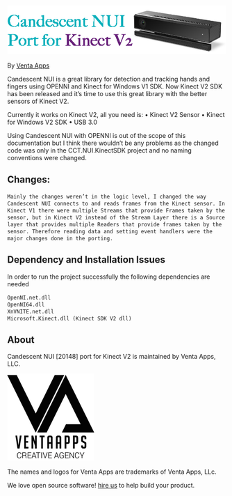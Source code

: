 ![Logo](https://raw.githubusercontent.com/VentaApps/Candescent-NUI-20148-for-Kinect-V2/master/ProjectLogo.png)

By [Venta Apps](http://ventaapps.com/)

Candescent NUI is a great library for detection and tracking hands and fingers using OPENNI and Kinect for Windows V1 SDK. Now Kinect V2 SDK has been released and it’s time to use this great library with the better sensors of Kinect V2.

Currently it works on Kinect V2, all you need is:
•	Kinect V2 Sensor
•	Kinect for Windows V2 SDK
•	USB 3.0

Using Candescent NUI with OPENNI is out of the scope of this documentation but I think there wouldn’t be any problems as the changed code was only in the CCT.NUI.KinectSDK project and no naming conventions were changed.

Changes:
---------
	Mainly the changes weren’t in the logic level, I changed the way Candescent NUI connects to and reads frames from the Kinect sensor. In Kinect V1 there were multiple Streams that provide Frames taken by the sensor, but in Kinect V2 instead of the Stream Layer there is a Source layer that provides multiple Readers that provide frames taken by the sensor. Therefore reading data and setting event handlers were the major changes done in the porting.


Dependency and Installation Issues
-------------------------------------
In order to run the project successfully the following dependencies are needed
```
OpenNI.net.dll
OpenNI64.dll
XnVNITE.net.dll
Microsoft.Kinect.dll (Kinect SDK V2 dll)
```

About
-----

Candescent NUI [20148] port for Kinect V2 is maintained by Venta Apps, LLC.

![Venta Apps](https://raw.githubusercontent.com/VentaApps/Candescent-NUI-20148-for-Kinect-V2/master/VentaappsLogo.png)

The names and logos for Venta Apps are trademarks of Venta Apps, LLc.

We love open source software!
[hire us][hire] to help build your product.

[hire]: http://ventaapps.com/quote.html
